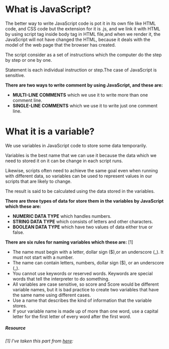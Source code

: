 # What is JavaScript? #
The better way to write JavaScript code is pot it in its own file like HTML code, and CSS code but the extension for it is .js, and we link it with HTML by using script tag inside body tag in HTML file,and when we render it, the JavaScript will not have changed the HTML, because it deals with the model of the web page that the browser has created.

The script consider as a set of instructions which the computer do the step by step or one by one.

Statement is each individual instruction or step.The case of JavaScript is sensitive.

**There are two ways to write comment by using JavaScript, and these are:** 
- **MULTI-LINE COMMENTS** which we use it to write more than one comment line.
- **SINGLE-LINE COMMENTS** which we use it to write just one comment line.
# What it is a variable? #
We use variables in JavaScript code to store some data temporarily.

Variables is the best name that we can use it because the data which we need to stored it on it can be change in each script runs.

Likewise, scripts often need to achieve the same goal even when running with different data, so variables can be used to represent values in our scripts that are likely to change.

The result is said to be calculated using the data stored in the variables.

**There are three types of data for store them in the variables by JavaScript which these are:**
- **NUMERIC DATA TYPE** which handles numbers. 
- **STRING DATA TYPE**  which consists of letters and other characters.  
- **BOOLEAN DATA TYPE** which have two values of data either true or false.

**There are six rules for naming variables which these are:** [1]
- The name must begin with a letter, dollar sign ($),or an underscore (_). It must not start with a number.
- The name can contain letters, numbers, dollar sign ($), or an underscore (_). 
- You cannot use keywords or reserved words. Keywords are special words that tell the interpreter to do something.
- All variables are case sensitive, so score and Score would be different variable names, but it is bad practice to create two variables that have the same name using different cases.
- Use a name that describes the kind of information that the variable stores.
- If your variable name is made up of more than one word, use a capital letter for the first letter of every word after the first word. 


##### Resource #####
###### [1] I've taken this part from [here](https://slack-files.com/files-pri-safe/TNGRRLUMA-F011S1UE7EH/javascript_and_jquery_interactive_jon_du.pdf?c=1586864463-45a47103ba9f3f2a):
